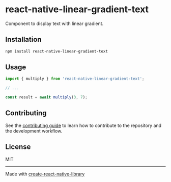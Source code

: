 # react-native-linear-gradient-text

Component to display text with linear gradient.

## Installation

```sh
npm install react-native-linear-gradient-text
```

## Usage

```js
import { multiply } from 'react-native-linear-gradient-text';

// ...

const result = await multiply(3, 7);
```

## Contributing

See the [contributing guide](CONTRIBUTING.md) to learn how to contribute to the repository and the development workflow.

## License

MIT

---

Made with [create-react-native-library](https://github.com/callstack/react-native-builder-bob)
